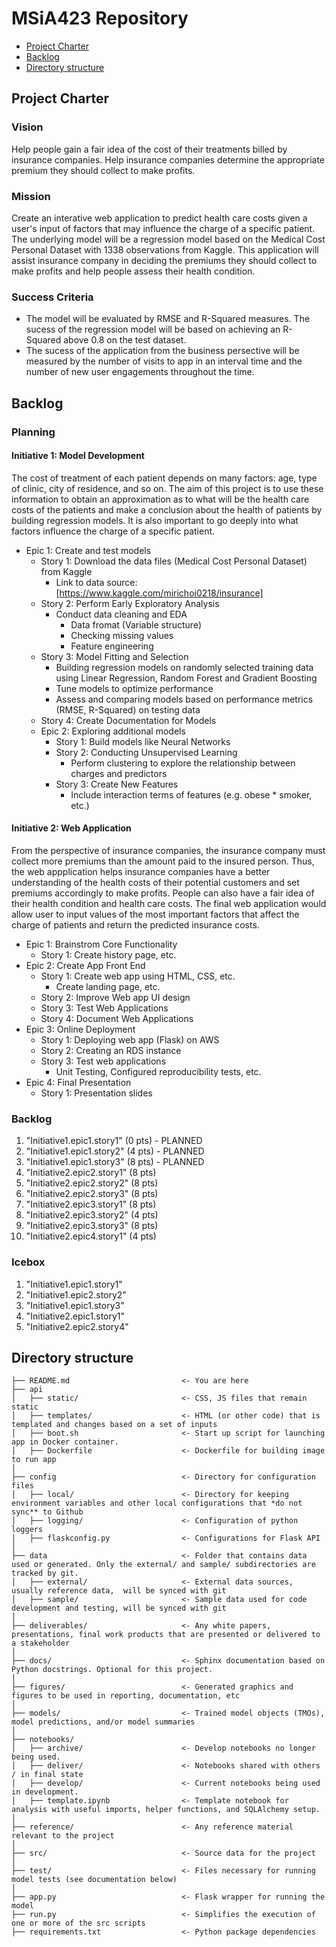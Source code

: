 # MSiA423 Repository

<!-- toc -->

- [Project Charter](#project-charter)
- [Backlog](#backlog)
- [Directory structure](#directory-structure)

## Project Charter
### Vision
Help people gain a fair idea of the cost of their treatments billed by insurance companies. Help insurance companies determine the appropriate premium they should collect to make profits. 
### Mission
Create an interative web application to predict health care costs given a user's input of factors that may influence the charge of a specific patient. The underlying model will be a regression model based on the Medical Cost Personal Dataset with 1338 observations from Kaggle. This application will assist insurance company in deciding the premiums they should collect to make profits and help people assess their health condition. 
### Success Criteria
- The model will be evaluated by RMSE and R-Squared measures. The sucess of the regression model will be based on achieving an R-Squared above 0.8 on the test dataset. 
- The sucess of the application from the business persective will be measured by the number of visits to app in an interval time and the number of new user engagements throughout the time. 
## Backlog 
### Planning
#### Initiative 1: Model Development
The cost of treatment of each patient depends on many factors: age, type of clinic, city of residence, and so on. The aim of this project is to use these information to obtain an approximation as to what will be the health care costs of the patients and make a conclusion about the health of patients by building regression models. It is also important to go deeply into what factors influence the charge of a specific patient. 
- Epic 1: Create and test models
    - Story 1: Download the data files (Medical Cost Personal Dataset) from Kaggle 
        - Link to data source:[https://www.kaggle.com/mirichoi0218/insurance]
    - Story 2: Perform Early Exploratory Analysis  
        - Conduct data cleaning and EDA
            - Data fromat (Variable structure) 
            - Checking missing values 
            - Feature engineering
    - Story 3: Model Fitting and Selection 
        - Building regression models on randomly selected training data using Linear Regression, Random Forest and Gradient       Boosting 
        - Tune models to optimize performance 
        - Assess and comparing models based on performance metrics (RMSE, R-Squared) on testing data 
    - Story 4: Create Documentation for Models 
    - Epic 2: Exploring additional models 
        - Story 1: Build models like Neural Networks
        - Story 2: Conducting Unsupervised Learning
            - Perform clustering to explore the relationship between charges and predictors
        - Story 3: Create New Features
            - Include interaction terms of features (e.g. obese * smoker, etc.) 
#### Initiative 2: Web Application
From the perspective of insurance companies, the insurance company must collect more premiums than the amount paid to the insured person. Thus, the web appplication helps insurance companies have a better understanding of the health costs of their potential customers and set premiums accordingly to make profits. People can also have a fair idea of their health condition and health care costs. The final web application would allow user to input values of the most important factors that affect the charge of patients and return the predicted insurance costs.  
- Epic 1: Brainstrom Core Functionality 
    - Story 1: Create history page, etc. 
- Epic 2: Create App Front End 
    - Story 1: Create web app using HTML, CSS, etc. 
        - Create landing page, etc.
    - Story 2: Improve Web app UI design 
    - Story 3: Test Web Applications 
    - Story 4: Document Web Applications 
- Epic 3: Online Deployment 
    - Story 1: Deploying web app (Flask) on AWS 
    - Story 2: Creating an RDS instance 
    - Story 3: Test web applications 
        - Unit Testing, Configured reproducibility tests, etc.     
- Epic 4: Final Presentation 
    - Story 1: Presentation slides 
        
### Backlog
1. "Initiative1.epic1.story1" (0 pts) - PLANNED
2. "Initiative1.epic1.story2" (4 pts) - PLANNED
3. "Initiative1.epic1.story3"  (8 pts) - PLANNED
4. "Initiative2.epic2.story1" (8 pts) 
5. "Initiative2.epic2.story2" (8 pts)
6. "Initiative2.epic2.story3" (8 pts)
7. "Initiative2.epic3.story1" (8 pts)
8. "Initiative2.epic3.story2" (4 pts)
9. "Initiative2.epic3.story3"  (8 pts)
10. "Initiative2.epic4.story1" (4 pts)

### Icebox
1. "Initiative1.epic1.story1"
2. "Initiative1.epic2.story2"
3. "Initiative1.epic1.story3"
4. "Initiative2.epic1.story1"
5. "Initiative2.epic2.story4"


## Directory structure 

```
├── README.md                         <- You are here
├── api
│   ├── static/                       <- CSS, JS files that remain static
│   ├── templates/                    <- HTML (or other code) that is templated and changes based on a set of inputs
│   ├── boot.sh                       <- Start up script for launching app in Docker container.
│   ├── Dockerfile                    <- Dockerfile for building image to run app  
│
├── config                            <- Directory for configuration files 
│   ├── local/                        <- Directory for keeping environment variables and other local configurations that *do not sync** to Github 
│   ├── logging/                      <- Configuration of python loggers
│   ├── flaskconfig.py                <- Configurations for Flask API 
│
├── data                              <- Folder that contains data used or generated. Only the external/ and sample/ subdirectories are tracked by git. 
│   ├── external/                     <- External data sources, usually reference data,  will be synced with git
│   ├── sample/                       <- Sample data used for code development and testing, will be synced with git
│
├── deliverables/                     <- Any white papers, presentations, final work products that are presented or delivered to a stakeholder 
│
├── docs/                             <- Sphinx documentation based on Python docstrings. Optional for this project. 
│
├── figures/                          <- Generated graphics and figures to be used in reporting, documentation, etc
│
├── models/                           <- Trained model objects (TMOs), model predictions, and/or model summaries
│
├── notebooks/
│   ├── archive/                      <- Develop notebooks no longer being used.
│   ├── deliver/                      <- Notebooks shared with others / in final state
│   ├── develop/                      <- Current notebooks being used in development.
│   ├── template.ipynb                <- Template notebook for analysis with useful imports, helper functions, and SQLAlchemy setup. 
│
├── reference/                        <- Any reference material relevant to the project
│
├── src/                              <- Source data for the project 
│
├── test/                             <- Files necessary for running model tests (see documentation below) 
│
├── app.py                            <- Flask wrapper for running the model 
├── run.py                            <- Simplifies the execution of one or more of the src scripts  
├── requirements.txt                  <- Python package dependencies 
```


